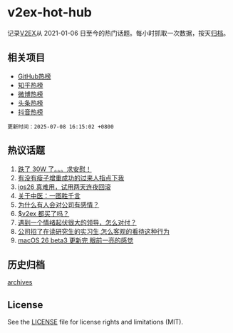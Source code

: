 # v2ex-hot-hub

 记录[V2EX](https://www.v2ex.com/)从 2021-01-06 日至今的热门话题。每小时抓取一次数据，按天[归档](archives)。
 
 ## 相关项目

- [GitHub热榜](https://github.com/snaildev/github-hot-hub)
- [知乎热榜](https://github.com/snaildev/zhihu-hot-hub)
- [微博热榜](https://github.com/snaildev/weibo-hot-hub)
- [头条热榜](https://github.com/snaildev/toutiao-hot-hub)
- [抖音热榜](https://github.com/snaildev/douyin-hot-hub)


 `更新时间：2025-07-08 16:15:02 +0800`

## 热议话题

1. [跌了 30W 了。。。求安慰！](https://www.v2ex.com/t/1143551)
1. [有没有瘦子增重成功的过来人指点下我](https://www.v2ex.com/t/1143564)
1. [ios26 真难用，试用两天连夜回滚](https://www.v2ex.com/t/1143639)
1. [关于中医：一图胜千言](https://www.v2ex.com/t/1143638)
1. [为什么有人会对公司有感情？](https://www.v2ex.com/t/1143661)
1. [$v2ex 都买了吗？](https://www.v2ex.com/t/1143631)
1. [遇到一个情绪起伏很大的领导，怎么对付？](https://www.v2ex.com/t/1143640)
1. [公司招了在读研究生的实习生,怎么客观的看待这种行为](https://www.v2ex.com/t/1143688)
1. [macOS 26 beta3 更新完 眼前一亮的感觉](https://www.v2ex.com/t/1143621)

## 历史归档

[archives](archives)

## License

See the [LICENSE](LICENSE) file for license rights and limitations (MIT).
